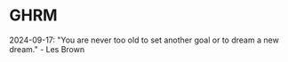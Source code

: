 # GHRM

2024-09-17: "You are never too old to set another goal or to dream a new dream." - Les Brown